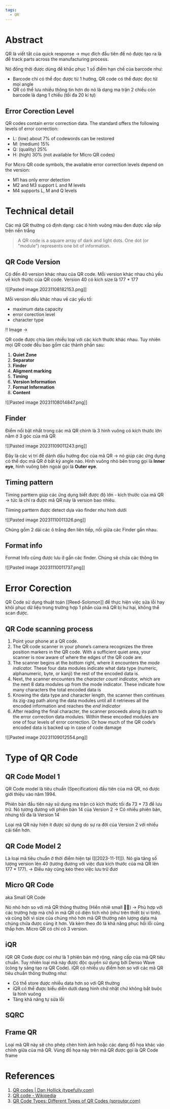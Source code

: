 ```yaml
---
tags:
  - QR
---
```

# Abstract

QR là viết tắt của quick response -> mục đích đầu tiên để nó được tạo ra là để track parts across the manufacturing process.

Nó đồng thời được dùng để khắc phục 1 số điểm hạn chế của barcode như:
- Barcode chỉ có thể đọc được từ 1 hướng, QR code có thể được đọc từ mọi angle
- QR có thể lưu nhiều thông tin hơn do nó là dạng ma trận 2 chiều còn barcode là dạng 1 chiều (tối đa 20 kí tự)

## Error Corection Level
QR codes contain error correction data. The standard offers the following levels of error correction:
- L: (low) about 7% of codewords can be restored
- M: (medium) 15%
- Q: (quality) 25%
- H: (high) 30% (not available for Micro QR codes)

For Micro QR code symbols, the available error correction levels depend on the version:

- M1 has only error detection
- M2 and M3 support L and M levels
- M4 supports L, M and Q levels

# Technical detail

Các mã QR thường có định dạng: các ô hình vuông màu đen được xắp sếp trên nền trắng

> A QR code is a square array of dark and light dots. One dot (or "module") represents one bit of information.

## QR Code Version

Có đến 40 version khác nhau của QR code. Mỗi version khác nhau chủ yếu về kích thước của QR code. Version 40 có kích size là 177 \* 177

![[Pasted image 20231108182153.png]]

Mỗi version đều khác nhau về các yếu tố:
- maximum data capacity
- error corection level
- character type

!! Image ->



QR code được chia làm nhiều loại với các kích thước khác nhau. Tuy nhiên mọi QR code đều bao gồm các thành phần sau:

1. **Quiet Zone**
2. **Separator**
3. **Finder**
4. **Aligment marking**
5. **Timing**
6. **Version Information**
7. **Format Information**
8. **Content**

![[Pasted image 20231108014847.png]]

## Finder

Điểm nổi bật nhất trong các mã QR chính là 3 hình vuông có kích thước lớn nằm ở 3 góc của mã QR

![[Pasted image 20231109011243.png]]

Đây là các vị trí để dánh dấu hướng đọc của mã QR -> nó giúp các ứng dụng có thể dọc mã QR ở bất kỳ angle nào. Hình vuông nhỏ bên trong gọi là **Inner eye**, hình vuông bên ngoài gọi là **Outer eye**.

## Timing pattern

Timing parttern giúp các ứng dụng biết được độ lớn - kích thước của mã QR -> tức là chỉ ra được mã QR này là version bao nhiêu.

Tiiming parttern được detect dựa vào finder như hình dưới

![[Pasted image 20231110011326.png]]

Chúng gồm 2 dải các ô trắng đen liên tiếp, nối giữa các Finder gần nhau. 

## Format info

Format Info cũng được lưu ở gần các finder. Chúng sẽ chứa các thông tin

![[Pasted image 20231110011737.png]]


# Error Corection

QR Code sử dụng thuật toán [[Reed-Solomon]] để thực hiện việc sửa lỗi hay khôi phục dữ liệu trong trường hợp 1 phần của mã QR bị hư hại, không thể scan được.
## QR Code scanning process

1. Point your phone at a QR code.
2. The QR code scanner in your phone’s camera recognizes the three position markers in the QR code. With a sufficient quiet area, your scanner is now aware of where the edges of the QR code are.
3. The scanner begins at the bottom right, where it encounters the _mode indicator._ These four data modules indicate what data type (numeric, alphanumeric, byte, or kanji) the rest of the encoded data is.
4. Next, the scanner encounters the _character count indicator,_ which are the next 8 data modules up from the mode indicator. These indicate how many characters the total encoded data is
5. Knowing the data type and character length, the scanner then continues its zig-zag path along the data modules until all it retrieves all the encoded information and reaches the _end indicator_
6. After reading the final character, the scanner proceeds along its path to the error correction data modules. Within these encoded modules are one of four levels of error correction. Or how much of the QR code’s encoded data is backed up in case of code damage

![[Pasted image 20231109012554.png]]

# Type of QR Code

## QR Code Model 1

QR Code model là tiêu chuẩn (Specification) đầu tiên của mã QR, nó được giới thiệu vào năm 1994.

Phiên bản đầu tiên này sử dụng ma trận có kích thước tối đa 73 * 73 để lưu trữ. Nó tương đương với phiên bản 14 của Version 2 -> Có nhiều phiên bản, nhưng tối đa là Version 14

Loại mã QR này hiện ít được sử dụng do sự ra đời của Version 2 với nhiều cải tiến hơn.
## QR Code Model 2

Là loại mã tiêu chuẩn ở thời điểm hiện tại ([[2023-11-11]]). Nó gia tăng số lượng version lên 40 (tương đương với việc đưa kích thước của mã QR lên 177 * 177). -> Điều này cũng kéo theo việc lưu trữ đươ

## Micro QR Code

aka Small QR Code

Nó nhỏ hơn so với mã QR thông thường (Hiển nhiê small 🥲🥲) -> Phù hợp với các trường hợp mà chỗ in mã QR có diện tích nhỏ (như trên thiết bị vi tính). và cũng bởi vì size của chúng nhỏ hơn mã QR thường nên lượng data mà chúng chứa được cũng ít hơn. Và kèm theo đó là khả năng phục hồi lỗi cũng thấp hơn.
Micro QR có chỉ có 3 version.


## iQR

iQR QR Code được coi như là 1 phiên bản mở rộng, nâng cấp của mã QR tiêu chuẩn. Tuy nhiên loại mã này được độc quyền sử dụng bởi Denso Wave (công ty sáng tạo ra QR Code). iQR có nhiều ưu điểm hơn so với các mã QR tiêu chuẩn thông thường như:
- Có thể store được nhiều data hơn so với QR thường
- iQR có thể được biểu diễn dưới dạng hình chữ nhật chứ không bắt buộc là hình vuông
- Tăng khả năng tự sửa lỗi

## SQRC

## Frame QR

Loại mã QR này sẽ cho phép chèn hình ảnh hoặc các dạng đồ họa khác vào chính giữa của mã QR. Vùng đồ họa này trên mã QR được gọi là QR Code frame

# References

1. [QR codes | Dan Hollick (typefully.com)](https://typefully.com/DanHollick/qr-codes-T7tLlNi)
2. [QR code - Wikipedia](https://en.wikipedia.org/wiki/QR_code)
3. [QR Code Types: Different Types of QR Codes (sproutqr.com)](https://www.sproutqr.com/blog/qr-code-types)